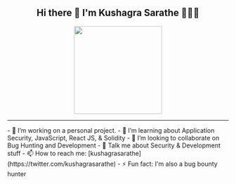 <center>
<p align="center">
  <h2> Hi there 👋 I'm Kushagra Sarathe 👨🏻‍💻 </h2>
  <img width="200" height="200" src="https://avatars.githubusercontent.com/u/76868364?v=4">
</p>
</center>

<hr>

<div>
- 🔭 I’m working on a personal project.
- 🌱 I’m learning about Application Security, JavaScript, React JS, & Solidity
- 👯 I’m looking to collaborate on Bug Hunting and Development
- 💬 Talk me about Security & Development stuff 
- 📫 How to reach me: [kushagrasarathe](https://twitter.com/kushagrasarathe)
- ⚡ Fun fact: I'm also a bug bounty hunter
</div>

